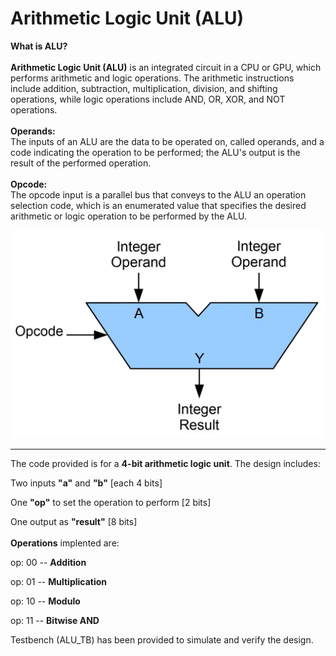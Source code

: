 # Arithmetic Logic Unit (ALU)

**What is ALU?**
\
\
**Arithmetic Logic Unit (ALU)** is an integrated circuit in a CPU or GPU, which performs arithmetic and logic operations. The arithmetic instructions include addition, subtraction, multiplication, division, and shifting operations, while logic operations include AND, OR, XOR, and NOT operations.
\
\
**Operands:**
\
The inputs of an ALU are the data to be operated on, called operands, and a code indicating the operation to be performed; the ALU's output is the result of the performed operation.
\
\
**Opcode:**
\
The opcode input is a parallel bus that conveys to the ALU an operation selection code, which is an enumerated value that specifies the desired arithmetic or logic operation to be performed by the ALU. 


<img src="ALUBlock.jpg" width=600>

---------------------------------------------------------------------

The code provided is for a **4-bit arithmetic logic unit**.
The design includes:


Two inputs **"a"** and **"b"** [each 4 bits]

One **"op"** to set the operation to perform [2 bits]

One output as **"result"** [8 bits]
\
\
**Operations** implented are:


op: 00 -- **Addition**


op: 01 -- **Multiplication** 


op: 10 -- **Modulo**


op: 11 -- **Bitwise AND**


Testbench (ALU_TB) has been provided to simulate and verify the design. 

